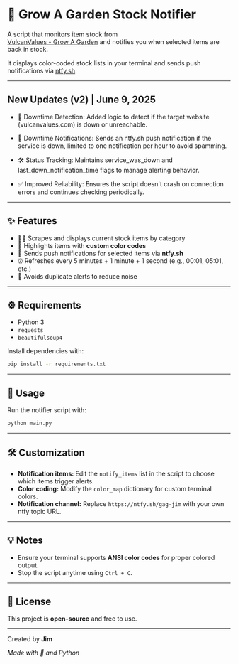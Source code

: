 # 🌱 Grow A Garden Stock Notifier

A script that monitors item stock from  
[VulcanValues - Grow A Garden](https://vulcanvalues.com/grow-a-garden/stock)  and notifies you when selected items are back in stock.  

It displays color-coded stock lists in your terminal and sends push notifications via [ntfy.sh](https://ntfy.sh).

---
## New Updates (v2) | June 9, 2025

- 🔔 Downtime Detection: Added logic to detect if the target website (vulcanvalues.com) is down or unreachable.

- 📢 Downtime Notifications: Sends an ntfy.sh push notification if the service is down, limited to one notification per hour to avoid spamming.

- 🛠 Status Tracking: Maintains service_was_down and last_down_notification_time flags to manage alerting behavior.

- ✅ Improved Reliability: Ensures the script doesn't crash on connection errors and continues checking periodically.
  
---

## ✨ Features

- 🕵️‍♂️ Scrapes and displays current stock items by category  
- 🎨 Highlights items with **custom color codes**  
- 📲 Sends push notifications for selected items via **ntfy.sh**  
- ⏰ Refreshes every 5 minutes + 1 minute + 1 second (e.g., 00:01, 05:01, etc.)  
- 🚫 Avoids duplicate alerts to reduce noise  

---

## ⚙️ Requirements

- Python 3  
- `requests`  
- `beautifulsoup4`  

Install dependencies with:  
```bash
pip install -r requirements.txt
```
---
## 🚀 Usage

Run the notifier script with:

```bash
python main.py
```

---

## 🛠 Customization

- **Notification items:** Edit the `notify_items` list in the script to choose which items trigger alerts.
- **Color coding:** Modify the `color_map` dictionary for custom terminal colors.
- **Notification channel:** Replace `https://ntfy.sh/gag-jim` with your own ntfy topic URL.

---

## 💡 Notes

- Ensure your terminal supports **ANSI color codes** for proper colored output.
- Stop the script anytime using `Ctrl + C`.

---

## 📄 License

This project is **open-source** and free to use.

---
Created by **Jim**

*Made with 🌿 and Python*

